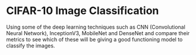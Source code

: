 # CIFAR-10 Image Classification
 Using some of the deep learning techniques such as CNN (Convolutional Neural Network), InceptionV3, MobileNet and DenseNet and compare their metrics to see which of these will be giving a good functioning model to classify the images.
